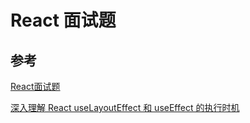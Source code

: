 # React 面试题

## 参考

[React面试题](https://www.cnblogs.com/cczlovexw/p/14246049.html)

[深入理解 React useLayoutEffect 和 useEffect 的执行时机](https://www.cnblogs.com/Qooo/p/13712249.html)